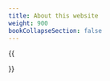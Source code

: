 ```yaml
---
title: About this website
weight: 900
bookCollapseSection: false
---
```



{{<section>}}
<!--Section renders pages in section as definition list, using title and description.
Example
```tpl
{{</* section */>}}
```-->